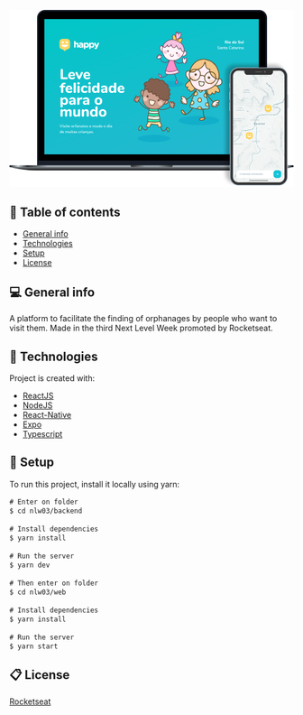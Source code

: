 ![Happy](.github/happy.png)

## :memo: Table of contents
* [General info](#general-info)
* [Technologies](#technologies)
* [Setup](#setup)
* [License](#license)

## :computer: General info
A platform to facilitate the finding of orphanages by people who want to visit them. Made in the third Next Level Week promoted by Rocketseat.
	
## :rocket: Technologies
Project is created with:
* [ReactJS](https://reactjs.org/)
* [NodeJS](https://nodejs.org/en/)
* [React-Native](https://facebook.github.io/react-native/)
* [Expo](https://expo.io/)
* [Typescript](https://www.typescriptlang.org/)
	
## :triangular_ruler: Setup

To run this project, install it locally using yarn:

```
# Enter on folder
$ cd nlw03/backend

# Install dependencies
$ yarn install

# Run the server
$ yarn dev

# Then enter on folder
$ cd nlw03/web

# Install dependencies
$ yarn install

# Run the server
$ yarn start
```

## :clipboard: License
[Rocketseat](https://github.com/rocketseat-education/nlw-03-omnistack)
